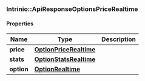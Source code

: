 

[//]: # (CLASS:Intrinio::ApiResponseOptionsPriceRealtime)

[//]: # (KIND:object)

### Intrinio::ApiResponseOptionsPriceRealtime

#### Properties

[//]: # (START_DEFINITION)

Name | Type | Description
------------ | ------------- | -------------
**price** | [**OptionPriceRealtime**](OptionPriceRealtime.md) |  &nbsp;
**stats** | [**OptionStatsRealtime**](OptionStatsRealtime.md) |  &nbsp;
**option** | [**OptionRealtime**](OptionRealtime.md) |  &nbsp;

[//]: # (END_DEFINITION)


[//]: # (CONTAINED_CLASS:Intrinio::OptionPriceRealtime)


[//]: # (CONTAINED_CLASS:Intrinio::OptionStatsRealtime)


[//]: # (CONTAINED_CLASS:Intrinio::OptionRealtime)



